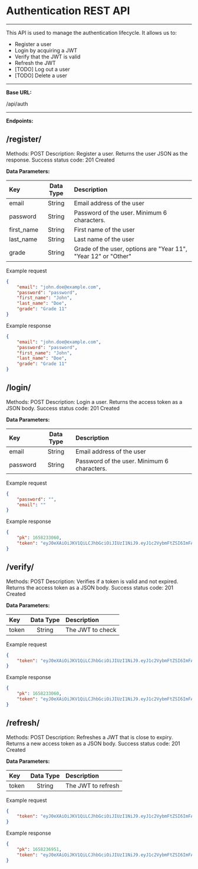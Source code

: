 # Authentication REST API

----
This API is used to manage the authentication lifecycle. It allows us to:

* Register a user
* Login by acquiring a JWT
* Verify that the JWT is valid
* Refresh the JWT
* [TODO] Log out a user  
* [TODO] Delete a user

----
**Base URL:**

/api/auth

----  
**Endpoints:**

## /register/

Methods: POST
Description: Register a user. Returns the user JSON as the response.
Success status code: 201 Created

**Data Parameters:**

  | Key        | Data Type | Description                                                    |
  | :--------- | :-------: | :------------------------------------------------------------- |
  | email      |  String   | Email address of the user                                      |
  | password   |  String   | Password of the user. Minimum 6 characters.                    |
  | first_name |  String   | First name of the user                                         |
  | last_name  |  String   | Last name of the user                                          |
  | grade      |  String   | Grade of the user, options are "Year 11", "Year 12" or "Other" |

Example request

```json
{
    "email": "john.doe@example.com",
    "password": "password",
    "first_name": "John",
    "last_name": "Doe",
    "grade": "Grade 11"
}
```

Example response

```json
{
    "email": "john.doe@example.com",
    "password": "password",
    "first_name": "John",
    "last_name": "Doe",
    "grade": "Grade 11"
}
```

## /login/

Methods: POST
Description: Login a user. Returns the access token as a JSON body.
Success status code: 201 Created

**Data Parameters:**

  | Key      | Data Type | Description                                 |
  | :------- | :-------: | :------------------------------------------ |
  | email    |  String   | Email address of the user                   |
  | password |  String   | Password of the user. Minimum 6 characters. |

Example request

```json
{
    "password": "",
    "email": ""
}
```

Example response

```json
{
    "pk": 1658233060,
    "token": "eyJ0eXAiOiJKV1QiLCJhbGciOiJIUzI1NiJ9.eyJ1c2VybmFtZSI6ImFAYS5jb20iLCJpYXQiOjE2NTgyMzMwNjAsImV4cCI6MTY1ODgzNzg2MCwianRpIjoiMTYwMGNlODktNTc0Mi00ZWU3LWFlYmEtZGVhODJkZDQxNWYxIiwidXNlcl9pZCI6MTAsIm9yaWdfaWF0IjoxNjU4MjMzMDYwfQ.fHaRBcnwgbfJtx3TVcBKh0sDHcWd4qE4myB4E-BubCk"
}
```

## /verify/

Methods: POST
Description: Verifies if a token is valid and not expired. Returns the access token as a JSON body.
Success status code: 201 Created

**Data Parameters:**

  | Key   | Data Type | Description      |
  | :---- | :-------: | :--------------- |
  | token |  String   | The JWT to check |

Example request

```json
{
    "token": "eyJ0eXAiOiJKV1QiLCJhbGciOiJIUzI1NiJ9.eyJ1c2VybmFtZSI6ImFAYS5jb20iLCJpYXQiOjE2NTgyMzMwNjAsImV4cCI6MTY1ODgzNzg2MCwianRpIjoiMTYwMGNlODktNTc0Mi00ZWU3LWFlYmEtZGVhODJkZDQxNWYxIiwidXNlcl9pZCI6MTAsIm9yaWdfaWF0IjoxNjU4MjMzMDYwfQ.fHaRBcnwgbfJtx3TVcBKh0sDHcWd4qE4myB4E-BubCk"
}
```

Example response

```json
{
    "pk": 1658233060,
    "token": "eyJ0eXAiOiJKV1QiLCJhbGciOiJIUzI1NiJ9.eyJ1c2VybmFtZSI6ImFAYS5jb20iLCJpYXQiOjE2NTgyMzMwNjAsImV4cCI6MTY1ODgzNzg2MCwianRpIjoiMTYwMGNlODktNTc0Mi00ZWU3LWFlYmEtZGVhODJkZDQxNWYxIiwidXNlcl9pZCI6MTAsIm9yaWdfaWF0IjoxNjU4MjMzMDYwfQ.fHaRBcnwgbfJtx3TVcBKh0sDHcWd4qE4myB4E-BubCk"
}
```

## /refresh/

Methods: POST
Description: Refreshes a JWT that is close to expiry. Returns a new access token as a JSON body.
Success status code: 201 Created

**Data Parameters:**

  | Key   | Data Type | Description        |
  | :---- | :-------: | :----------------- |
  | token |  String   | The JWT to refresh |

Example request

```json
{
    "token": "eyJ0eXAiOiJKV1QiLCJhbGciOiJIUzI1NiJ9.eyJ1c2VybmFtZSI6ImFAYS5jb20iLCJpYXQiOjE2NTgyMzMwNjAsImV4cCI6MTY1ODgzNzg2MCwianRpIjoiMTYwMGNlODktNTc0Mi00ZWU3LWFlYmEtZGVhODJkZDQxNWYxIiwidXNlcl9pZCI6MTAsIm9yaWdfaWF0IjoxNjU4MjMzMDYwfQ.fHaRBcnwgbfJtx3TVcBKh0sDHcWd4qE4myB4E-BubCk"
}
```

Example response

```json
{
    "pk": 1658236951,
    "token": "eyJ0eXAiOiJKV1QiLCJhbGciOiJIUzI1NiJ9.eyJ1c2VybmFtZSI6ImFAYS5jb20iLCJpYXQiOjE2NTgyMzY5NTEsImV4cCI6MTY1ODg0MTc1MSwianRpIjoiZDVmZDgzYjEtNTY0ZS00NjNjLTliOWQtYmY2ODIwOTIxMWQ3IiwidXNlcl9pZCI6MTAsIm9yaWdfaWF0IjoxNjU4MjMzMDYwLCJvcmlnX2p0aSI6IjE2MDBjZTg5LTU3NDItNGVlNy1hZWJhLWRlYTgyZGQ0MTVmMSJ9.pKzRkGeQCxrkqH-tyGMNg6TwLLoIhXwGv873CeFH_AU"
}
```

